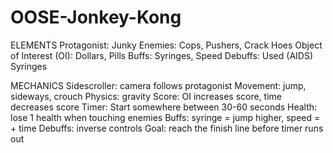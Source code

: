 OOSE-Jonkey-Kong
================
ELEMENTS
Protagonist: Junky
Enemies: Cops, Pushers, Crack Hoes
Object of Interest (OI): Dollars, Pills
Buffs: Syringes, Speed
Debuffs: Used (AIDS) Syringes 

MECHANICS
Sidescroller: camera follows protagonist
Movement: jump, sideways, crouch
Physics: gravity
Score: OI increases score, time decreases score
Timer: Start somewhere between 30-60 seconds
Health: lose 1 health when touching enemies
Buffs: syringe = jump higher, speed = + time
Debuffs: inverse controls
Goal: reach the finish line before timer runs out
